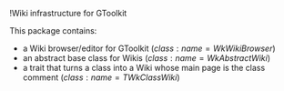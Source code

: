 !Wiki infrastructure for GToolkit

This package contains:
 - a Wiki browser/editor for GToolkit (${class:name=WkWikiBrowser}$)
 - an abstract base class for Wikis (${class:name=WkAbstractWiki}$)
 - a trait that turns a class into a Wiki whose main page is the class comment (${class:name=TWkClassWiki}$)
 

